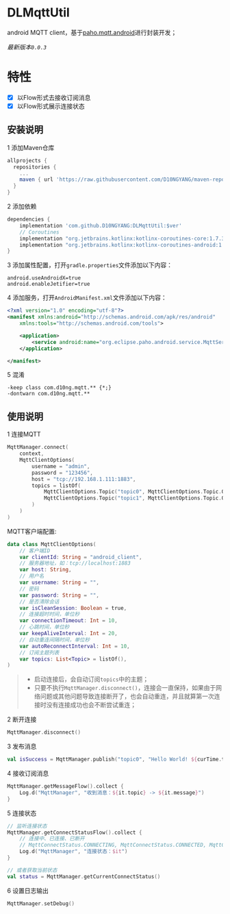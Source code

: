 # DLMqttUtil

android MQTT client，基于[paho.mqtt.android](https://github.com/eclipse/paho.mqtt.android)进行封装开发；

*最新版本`0.0.3`*

# 特性
- [x] 以Flow形式去接收订阅消息
- [x] 以Flow形式展示连接状态

## 安装说明
1 添加Maven仓库
```gradle
allprojects {
  repositories {
    ...
    maven { url 'https://raw.githubusercontent.com/D10NGYANG/maven-repo/main/repository'}
  }
}
```

2 添加依赖
```gradle
dependencies {
    implementation 'com.github.D10NGYANG:DLMqttUtil:$ver'
    // Coroutines
    implementation "org.jetbrains.kotlinx:kotlinx-coroutines-core:1.7.3"
    implementation "org.jetbrains.kotlinx:kotlinx-coroutines-android:1.7.3"
}
```

3 添加属性配置，打开`gradle.properties`文件添加以下内容：
```properties
android.useAndroidX=true
android.enableJetifier=true
```

4 添加服务，打开`AndroidManifest.xml`文件添加以下内容：
```xml
<?xml version="1.0" encoding="utf-8"?>
<manifest xmlns:android="http://schemas.android.com/apk/res/android"
    xmlns:tools="http://schemas.android.com/tools">

    <application>
        <service android:name="org.eclipse.paho.android.service.MqttService" />
    </application>

</manifest>
```

5 混淆
```properties
-keep class com.d10ng.mqtt.** {*;}
-dontwarn com.d10ng.mqtt.**
```

## 使用说明
1 连接MQTT
```kotlin
MqttManager.connect(
    context,
    MqttClientOptions(
        username = "admin",
        password = "123456",
        host = "tcp://192.168.1.111:1883",
        topics = listOf(
            MqttClientOptions.Topic("topic0", MqttClientOptions.Topic.Qos.QOS_0),
            MqttClientOptions.Topic("topic1", MqttClientOptions.Topic.Qos.QOS_0),
        )
    )
)
```

MQTT客户端配置:
```kotlin
data class MqttClientOptions(
    // 客户端ID
    var clientId: String = "android_client",
    // 服务器地址，如：tcp://localhost:1883
    var host: String,
    // 用户名
    var username: String = "",
    // 密码
    var password: String = "",
    // 是否清除会话
    var isCleanSession: Boolean = true,
    // 连接超时时间，单位秒
    var connectionTimeout: Int = 10,
    // 心跳时间，单位秒
    var keepAliveInterval: Int = 20,
    // 自动重连间隔时间，单位秒
    var autoReconnectInterval: Int = 10,
    // 订阅主题列表
    var topics: List<Topic> = listOf(),
)
```
> - 启动连接后，会自动订阅`topics`中的主题；
> - 只要不执行`MqttManager.disconnect()`，连接会一直保持，如果由于网络问题或其他问题导致连接断开了，也会自动重连，并且就算第一次连接时没有连接成功也会不断尝试重连；

2 断开连接
```kotlin
MqttManager.disconnect()
```

3 发布消息
```kotlin
val isSuccess = MqttManager.publish("topic0", "Hello World! ${curTime.toDateStr()}")
```

4 接收订阅消息
```kotlin
MqttManager.getMessageFlow().collect {
    Log.d("MqttManager", "收到消息：${it.topic} -> ${it.message}")
}
```

5 连接状态
```kotlin
// 监听连接状态
MqttManager.getConnectStatusFlow().collect {
    // 连接中、已连接、已断开
    // MqttConnectStatus.CONNECTING, MqttConnectStatus.CONNECTED, MqttConnectStatus.DISCONNECTED
    Log.d("MqttManager", "连接状态：$it")
}

// 或者获取当前状态
val status = MqttManager.getCurrentConnectStatus()
```

6 设置日志输出
```kotlin
MqttManager.setDebug()
```